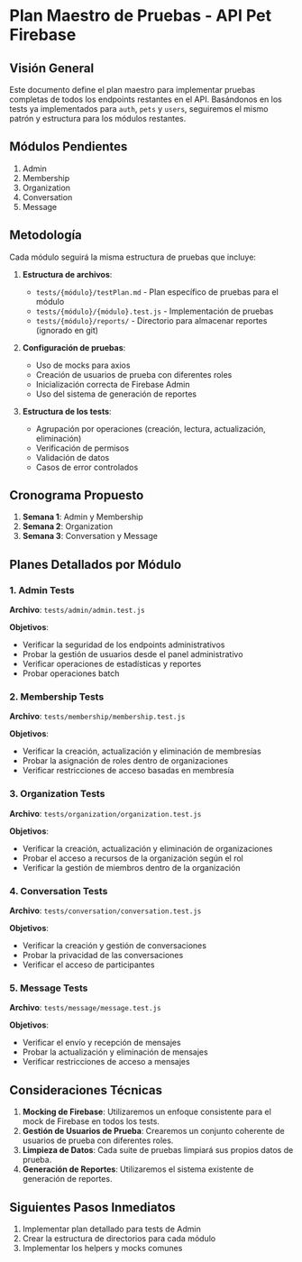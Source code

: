 # Plan Maestro de Pruebas - API Pet Firebase

## Visión General
Este documento define el plan maestro para implementar pruebas completas de todos los endpoints restantes en el API. Basándonos en los tests ya implementados para `auth`, `pets` y `users`, seguiremos el mismo patrón y estructura para los módulos restantes.

## Módulos Pendientes
1. Admin
2. Membership
3. Organization
4. Conversation
5. Message

## Metodología
Cada módulo seguirá la misma estructura de pruebas que incluye:

1. **Estructura de archivos**:
   - `tests/{módulo}/testPlan.md` - Plan específico de pruebas para el módulo
   - `tests/{módulo}/{módulo}.test.js` - Implementación de pruebas
   - `tests/{módulo}/reports/` - Directorio para almacenar reportes (ignorado en git)

2. **Configuración de pruebas**:
   - Uso de mocks para axios
   - Creación de usuarios de prueba con diferentes roles
   - Inicialización correcta de Firebase Admin
   - Uso del sistema de generación de reportes

3. **Estructura de los tests**:
   - Agrupación por operaciones (creación, lectura, actualización, eliminación)
   - Verificación de permisos
   - Validación de datos
   - Casos de error controlados

## Cronograma Propuesto
1. **Semana 1**: Admin y Membership
2. **Semana 2**: Organization
3. **Semana 3**: Conversation y Message

## Planes Detallados por Módulo

### 1. Admin Tests
**Archivo**: `tests/admin/admin.test.js`

**Objetivos**:
- Verificar la seguridad de los endpoints administrativos
- Probar la gestión de usuarios desde el panel administrativo
- Verificar operaciones de estadísticas y reportes
- Probar operaciones batch

### 2. Membership Tests
**Archivo**: `tests/membership/membership.test.js`

**Objetivos**:
- Verificar la creación, actualización y eliminación de membresías
- Probar la asignación de roles dentro de organizaciones
- Verificar restricciones de acceso basadas en membresía

### 3. Organization Tests
**Archivo**: `tests/organization/organization.test.js`

**Objetivos**:
- Verificar la creación, actualización y eliminación de organizaciones
- Probar el acceso a recursos de la organización según el rol
- Verificar la gestión de miembros dentro de la organización

### 4. Conversation Tests
**Archivo**: `tests/conversation/conversation.test.js`

**Objetivos**:
- Verificar la creación y gestión de conversaciones
- Probar la privacidad de las conversaciones
- Verificar el acceso de participantes

### 5. Message Tests
**Archivo**: `tests/message/message.test.js`

**Objetivos**:
- Verificar el envío y recepción de mensajes
- Probar la actualización y eliminación de mensajes
- Verificar restricciones de acceso a mensajes

## Consideraciones Técnicas
1. **Mocking de Firebase**: Utilizaremos un enfoque consistente para el mock de Firebase en todos los tests.
2. **Gestión de Usuarios de Prueba**: Crearemos un conjunto coherente de usuarios de prueba con diferentes roles.
3. **Limpieza de Datos**: Cada suite de pruebas limpiará sus propios datos de prueba.
4. **Generación de Reportes**: Utilizaremos el sistema existente de generación de reportes.

## Siguientes Pasos Inmediatos
1. Implementar plan detallado para tests de Admin
2. Crear la estructura de directorios para cada módulo
3. Implementar los helpers y mocks comunes 